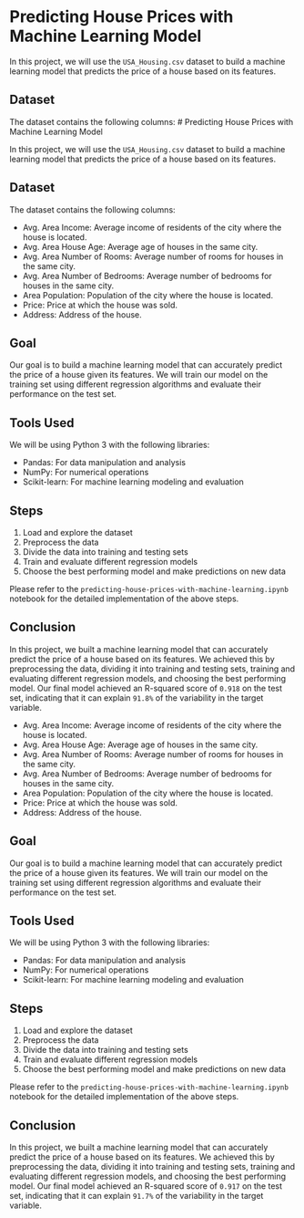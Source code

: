 
# Predicting House Prices with Machine Learning Model

In this project, we will use the `USA_Housing.csv` dataset to build a machine learning model that predicts the price of a house based on its features.

## Dataset

The dataset contains the following columns: # Predicting House Prices with Machine Learning Model

In this project, we will use the `USA_Housing.csv` dataset to build a machine learning model that predicts the price of a house based on its features.

## Dataset

The dataset contains the following columns:

- Avg. Area Income: Average income of residents of the city where the house is located.
- Avg. Area House Age: Average age of houses in the same city.
- Avg. Area Number of Rooms: Average number of rooms for houses in the same city.
- Avg. Area Number of Bedrooms: Average number of bedrooms for houses in the same city.
- Area Population: Population of the city where the house is located.
- Price: Price at which the house was sold.
- Address: Address of the house.

## Goal

Our goal is to build a machine learning model that can accurately predict the price of a house given its features. We will train our model on the training set using different regression algorithms and evaluate their performance on the test set.

## Tools Used

We will be using Python 3 with the following libraries:

- Pandas: For data manipulation and analysis
- NumPy: For numerical operations
- Scikit-learn: For machine learning modeling and evaluation

## Steps

1. Load and explore the dataset
2. Preprocess the data
3. Divide the data into training and testing sets
4. Train and evaluate different regression models
5. Choose the best performing model and make predictions on new data

Please refer to the `predicting-house-prices-with-machine-learning.ipynb` notebook for the detailed implementation of the above steps.

## Conclusion

In this project, we built a machine learning model that can accurately predict the price of a house based on its features. We achieved this by preprocessing the data, dividing it into training and testing sets, training and evaluating different regression models, and choosing the best performing model. Our final model achieved an R-squared score of `0.918` on the test set, indicating that it can explain `91.8%` of the variability in the target variable.

- Avg. Area Income: Average income of residents of the city where the house is located.
- Avg. Area House Age: Average age of houses in the same city.
- Avg. Area Number of Rooms: Average number of rooms for houses in the same city.
- Avg. Area Number of Bedrooms: Average number of bedrooms for houses in the same city.
- Area Population: Population of the city where the house is located.
- Price: Price at which the house was sold.
- Address: Address of the house.

## Goal

Our goal is to build a machine learning model that can accurately predict the price of a house given its features. We will train our model on the training set using different regression algorithms and evaluate their performance on the test set.

## Tools Used

We will be using Python 3 with the following libraries:

- Pandas: For data manipulation and analysis
- NumPy: For numerical operations
- Scikit-learn: For machine learning modeling and evaluation

## Steps

1. Load and explore the dataset
2. Preprocess the data
3. Divide the data into training and testing sets
4. Train and evaluate different regression models
5. Choose the best performing model and make predictions on new data

Please refer to the `predicting-house-prices-with-machine-learning.ipynb` notebook for the detailed implementation of the above steps.

## Conclusion

In this project, we built a machine learning model that can accurately predict the price of a house based on its features. We achieved this by preprocessing the data, dividing it into training and testing sets, training and evaluating different regression models, and choosing the best performing model. Our final model achieved an R-squared score of `0.917` on the test set, indicating that it can explain `91.7%` of the variability in the target variable.

